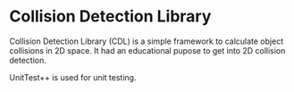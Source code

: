 # Collision Detection Library

Collision Detection Library (CDL) is a simple framework to calculate object collisions in 2D space. It had an educational pupose to get into 2D collision detection.

UnitTest++ is used for unit testing.



